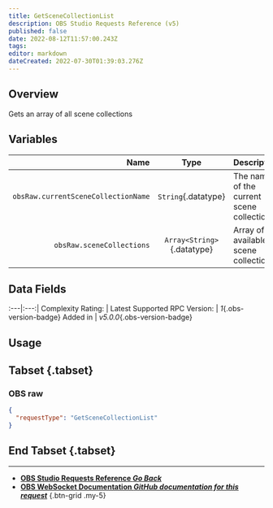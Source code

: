 ```yaml
---
title: GetSceneCollectionList
description: OBS Studio Requests Reference (v5)
published: false
date: 2022-08-12T11:57:00.243Z
tags: 
editor: markdown
dateCreated: 2022-07-30T01:39:03.276Z
---
```


## Overview
Gets an array of all scene collections

## Variables
Name | Type | Description | 
----:|:---------:|:------------|
`obsRaw.currentSceneCollectionName` | `String`{.datatype} | The name of the current scene collection
`obsRaw.sceneCollections` | `Array<String>`{.datatype} | Array of all available scene collections

## Data Fields
:---|:---:|
Complexity Rating: | <span class="stars stars--1"></span>
Latest Supported RPC Version: | *1*{.obs-version-badge}
Added in | *v5.0.0*{.obs-version-badge}

## Usage
## Tabset {.tabset}
### OBS raw
```json
{
  "requestType": "GetSceneCollectionList"
}
```
## End Tabset {.tabset}

---

- [<i class="mdi mdi-chevron-left"></i>**OBS Studio Requests Reference *Go Back***](/en/Broadcasters/OBS/Requests)
- [<i class="mdi mdi-github"></i> **OBS WebSocket Documentation *GitHub documentation for this request***](https://github.com/obsproject/obs-websocket/blob/master/docs/generated/protocol.md#getscenecollectionlist)
{.btn-grid .my-5}